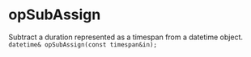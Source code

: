 # opSubAssign
Subtract a duration represented as a timespan from a datetime object.
`datetime& opSubAssign(const timespan&in);`
